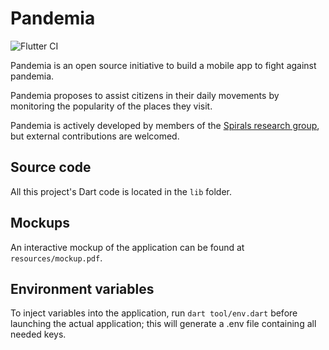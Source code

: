 # Pandemia
![Flutter CI](https://github.com/pandemia-app/pandemia/workflows/Flutter%20CI/badge.svg)

Pandemia is an open source initiative to build a mobile app to fight against pandemia.

Pandemia proposes to assist citizens in their daily movements by monitoring the popularity of the places they visit.

Pandemia is actively developed by members of the [Spirals research group](https://team.inria.fr/spirals/), but external contributions are welcomed.

## Source code 

All this project's Dart code is located in the `lib` folder.

## Mockups

An interactive mockup of the application can be found at `resources/mockup.pdf`.

## Environment variables

To inject variables into the application, run `dart tool/env.dart` before launching the actual
application; this will generate a .env file containing all needed keys.